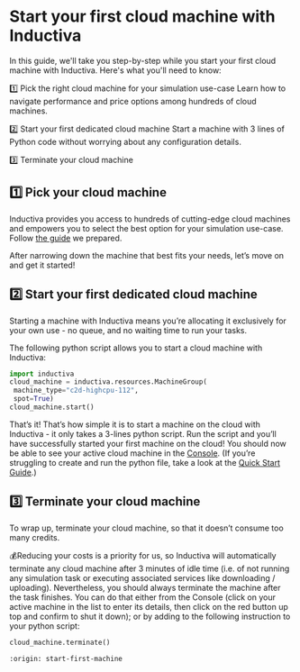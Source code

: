 # Start your first cloud machine with Inductiva

In this guide, we'll take you step-by-step while you start your first cloud machine with Inductiva.
Here's what you'll need to know:

1️⃣ Pick the right cloud machine for your simulation use-case
Learn how to navigate performance and price options among hundreds of cloud machines.

2️⃣ Start your first dedicated cloud machine
Start a machine with 3 lines of Python code without worrying about any configuration details.

3️⃣ Terminate your cloud machine

## 1️⃣ Pick your cloud machine

Inductiva provides you access to hundreds of cutting-edge cloud machines and empowers you to select the best option for your simulation use-case.
Follow <a href="pick-cloud-machine.html">the guide</a> we prepared.

After narrowing down the machine that best fits your needs, let’s move on and get it started!

## 2️⃣ Start your first dedicated cloud machine

Starting a machine with Inductiva means you’re allocating it exclusively for your own use - no queue, and no waiting time to run your tasks.

The following python script allows you to start a cloud machine with Inductiva:

```python
import inductiva
cloud_machine = inductiva.resources.MachineGroup(
 machine_type="c2d-highcpu-112",
 spot=True)
cloud_machine.start()
```

That’s it! That’s how simple it is to start a machine on the cloud with Inductiva - it only takes a 3-lines python script.
Run the script and you’ll have successfully started your first machine on the cloud!
You should now be able to see your active cloud machine in the <a href="https://console.inductiva.ai/machine-groups/active">Console</a>.
(If you’re struggling to create and run the python file, take a look at the <a href="quick-start-guide.html">Quick Start Guide</a>.)

## 3️⃣ Terminate your cloud machine

To wrap up, terminate your cloud machine, so that it doesn’t consume too many credits.

💰Reducing your costs is a priority for us, so Inductiva will automatically terminate any cloud machine after 3 minutes of idle time  (i.e. of not running any simulation task or executing associated services like downloading / uploading).
Nevertheless, you should always terminate the machine after the task finishes. You can do that either from the Console (click on your active machine in the list to enter its details, then click on the red button up top and confirm to shut it down); or by adding to the following instruction to your python script:

```python
cloud_machine.terminate()
```

```{banner_small}
:origin: start-first-machine
```
